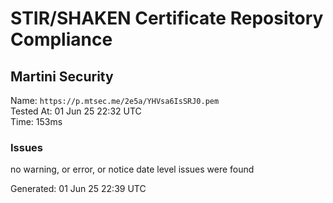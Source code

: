 # STIR/SHAKEN Certificate Repository Compliance

## Martini Security

Name: `https://p.mtsec.me/2e5a/YHVsa6IsSRJ0.pem`\
Tested At: 01 Jun 25 22:32 UTC\
Time: 153ms

### Issues

no warning, or error, or notice date level issues were found

Generated: 01 Jun 25 22:39 UTC